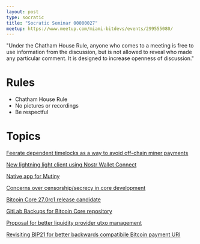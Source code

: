 ```yaml
---
layout: post
type: socratic
title: "Socratic Seminar 00000027"
meetup: https://www.meetup.com/miami-bitdevs/events/299555080/
---
```


"Under the Chatham House Rule, anyone who comes to a meeting is free to use information from the discussion, but is not allowed to reveal who made any particular comment. It is designed to increase openness of discussion."

# Rules 
- Chatham House Rule
- No pictures or recordings
- Be respectful

# Topics

[Feerate dependent timelocks as a way to avoid off-chain miner payments](https://groups.google.com/g/bitcoindev/c/sD_0COGl_Bk)

[New lightning light client using Nostr Wallet Connect](https://stacker.news/items/456331)

[Native app for Mutiny](https://stacker.news/items/453045)

[Concerns over censorship/secrecy in core development](https://stacker.news/items/440692)

[Bitcoin Core 27.0rc1 release candidate](https://bitcoincore.org/bin/bitcoin-core-27.0/test.rc1/)

[GitLab Backups for Bitcoin Core repository](https://delvingbitcoin.org/t/gitlab-backups-for-bitcoin-core-repository/624)

[Proposal for better liquidity provider utxo management](https://delvingbitcoin.org/t/liquidity-provider-utxo-management/600)

[Revisiting BIP21 for better backwards compatibile Bitcoin payment URI](https://delvingbitcoin.org/t/revisiting-bip21/630)